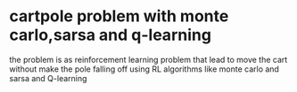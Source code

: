 # cartpole problem with monte carlo,sarsa and q-learning
the problem is as reinforcement learning problem that lead to move the cart without make the pole falling off using RL algorithms like monte carlo and sarsa and Q-learning
